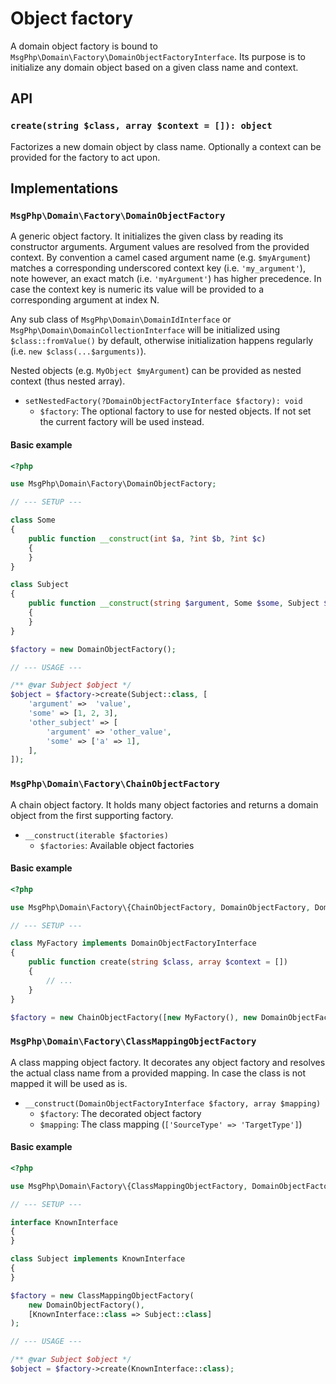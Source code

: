 # Object factory

A domain object factory is bound to `MsgPhp\Domain\Factory\DomainObjectFactoryInterface`. Its purpose is to initialize
any domain object based on a given class name and context.

## API

### `create(string $class, array $context = []): object`

Factorizes a new domain object by class name. Optionally a context can be provided for the factory to act upon.

## Implementations

### `MsgPhp\Domain\Factory\DomainObjectFactory`

A generic object factory. It initializes the given class by reading its constructor arguments. Argument values are
resolved from the provided context. By convention a camel cased argument name (e.g. `$myArgument`) matches a
corresponding underscored context key (i.e. `'my_argument'`), note however, an exact match (i.e. `'myArgument'`) has
higher precedence. In case the context key is numeric its value will be provided to a corresponding argument at index N.

Any sub class of `MsgPhp\Domain\DomainIdInterface` or `MsgPhp\Domain\DomainCollectionInterface` will be initialized
using `$class::fromValue()` by default, otherwise initialization happens regularly (i.e. `new $class(...$arguments)`).

Nested objects (e.g. `MyObject $myArgument`) can be provided as nested context (thus nested array).

- `setNestedFactory(?DomainObjectFactoryInterface $factory): void`
    - `$factory`: The optional factory to use for nested objects. If not set the current factory will be used instead.

#### Basic example

```php
<?php

use MsgPhp\Domain\Factory\DomainObjectFactory;

// --- SETUP ---

class Some
{
    public function __construct(int $a, ?int $b, ?int $c)
    {
    }
}

class Subject
{
    public function __construct(string $argument, Some $some, Subject $otherSubject = null)
    {
    }
}

$factory = new DomainObjectFactory();

// --- USAGE ---

/** @var Subject $object */
$object = $factory->create(Subject::class, [
    'argument' =>  'value',
    'some' => [1, 2, 3],
    'other_subject' => [
        'argument' => 'other_value',
        'some' => ['a' => 1],
    ],
]);
```

### `MsgPhp\Domain\Factory\ChainObjectFactory`

A chain object factory. It holds many object factories and returns a domain object from the first supporting factory.

- `__construct(iterable $factories)`
    - `$factories`: Available object factories

#### Basic example

```php
<?php

use MsgPhp\Domain\Factory\{ChainObjectFactory, DomainObjectFactory, DomainObjectFactoryInterface};

// --- SETUP ---

class MyFactory implements DomainObjectFactoryInterface
{
    public function create(string $class, array $context = [])
    {
        // ...
    }
}

$factory = new ChainObjectFactory([new MyFactory(), new DomainObjectFactory()]);
```

### `MsgPhp\Domain\Factory\ClassMappingObjectFactory`

A class mapping object factory. It decorates any object factory and resolves the actual class name from a provided
mapping. In case the class is not mapped it will be used as is.

- `__construct(DomainObjectFactoryInterface $factory, array $mapping)`
    - `$factory`: The decorated object factory
    - `$mapping`: The class mapping (`['SourceType' => 'TargetType']`)

#### Basic example

```php
<?php

use MsgPhp\Domain\Factory\{ClassMappingObjectFactory, DomainObjectFactory};

// --- SETUP ---

interface KnownInterface
{
}

class Subject implements KnownInterface
{
}

$factory = new ClassMappingObjectFactory(
    new DomainObjectFactory(),
    [KnownInterface::class => Subject::class]
);

// --- USAGE ---

/** @var Subject $object */
$object = $factory->create(KnownInterface::class);
```
